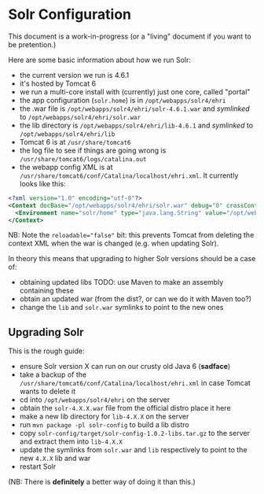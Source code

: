 # Solr Configuration

This document is a work-in-progress (or a "living" document if you want to be pretention.)

Here are some basic information about how we run Solr:

 - the current version we run is 4.6.1
 - it's hosted by Tomcat 6
 - we run a multi-core install with (currently) just one core, called "portal"
 - the app configuration (`solr.home`) is in `/opt/webapps/solr4/ehri`
 - the .war file is `/opt/webapps/solr4/ehri/solr-4.6.1.war` and *symlinked* to `/opt/webapps/solr4/ehri/solr.war`
 - the lib directory is `/opt/webapps/solr4/ehri/lib-4.6.1` and *symlinked* to `/opt/webapps/solr4/ehri/lib`
 - Tomcat 6 is at `/usr/share/tomcat6`
 - the log file to see if things are going wrong is `/usr/share/tomcat6/logs/catalina.out`
 - the webapp config XML is at `/usr/share/tomcat6/conf/Catalina/localhost/ehri.xml`. It currently looks like this:

```xml
<?xml version="1.0" encoding="utf-8"?>
<Context docBase="/opt/webapps/solr4/ehri/solr.war" debug="0" crossContext="true" reloadable="false">
  <Environment name="solr/home" type="java.lang.String" value="/opt/webapps/solr4/ehri" override="true"/>
</Context>
```

NB: Note the `reloadable="false"` bit: this prevents Tomcat from deleting the context XML when the
war is changed (e.g. when updating Solr).

In theory this means that upgrading to higher Solr versions should be a case of:

 - obtaining updated libs TODO: use Maven to make an assembly containing these
 - obtain an updated war (from the dist?, or can we do it with Maven too?)
 - change the `lib` and `solr.war` symlinks to point to the new ones

## Upgrading Solr

This is the rough guide:

 - ensure Solr version X can run on our crusty old Java 6 (**sadface**)
 - take a backup of the `/usr/share/tomcat6/conf/Catalina/localhost/ehri.xml` in case Tomcat wants to delete it
 - cd into `/opt/webapps/solr4/ehri` on the server
 - obtain the `solr-4.X.X.war` file from the official distro place it here
 - make a new lib directory for `lib-4.X.X` on the server
 - run `mvn package -pl solr-config` to build a lib distro
 - copy `solr-config/target/solr-config-1.0.2-libs.tar.gz` to the server and extract them into `lib-4.X.X`
 - update the symlinks from `solr.war` and `lib` respectively to point to the new `4.X.X` lib and war
 - restart Solr

(NB: There is **definitely** a better way of doing it than this.)
